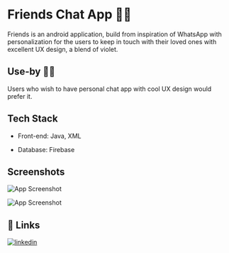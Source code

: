 
# Friends Chat App 🦸‍♂️	

Friends is an android application, build from inspiration of WhatsApp with personalization for the users to keep in touch with their loved ones with excellent UX design, a blend of violet.


## Use-by 🏄‍♀️	

Users who wish to have personal chat app with cool UX design would prefer it.


## Tech Stack

- Front-end: Java, XML

- Database: Firebase




## Screenshots

![App Screenshot](https://i.im.ge/2022/07/05/u5uL5f.png)

![App Screenshot](https://i.im.ge/2022/07/05/u5ucPK.png)


## 🔗 Links
[![linkedin](https://img.shields.io/badge/linkedin-0A66C2?style=for-the-badge&logo=linkedin&logoColor=white)](https://www.linkedin.com/in/vikneshwaran-c-r-632072185/)

